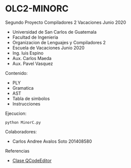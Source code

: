 # OLC2-MINORC
Segundo Proyecto Compiladores 2 Vacaciones Junio 2020


* Universidad de San Carlos de Guatemala
* Facultad de Ingenieria
* Organizacion de Lenguajes y Compiladores 2
* Escuela de Vacaciones Junio 2020
* Ing. luis Espino
* Aux. Carlos Maeda
* Aux. Pavel Vasquez

Contenido:

* PLY
* Gramatica
* AST
* Tabla de simbolos
* Instrucciones

Ejecucion:

```
python MinorC.py
```

Colaboradores:
* Carlos Andree Avalos Soto       201408580

Referencias
* [Clase QCodeEditor](https://github.com/luchko/QCodeEditor)
